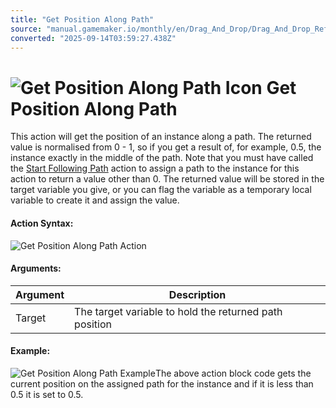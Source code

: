 ```yaml
---
title: "Get Position Along Path"
source: "manual.gamemaker.io/monthly/en/Drag_And_Drop/Drag_And_Drop_Reference/Paths/Get_Position_Along_Path.htm"
converted: "2025-09-14T03:59:27.438Z"
---
```


# ![Get Position Along Path Icon](../../../assets/Images/Scripting_Reference/Drag_And_Drop/Reference/Paths/i_Paths_Get_Position_Along_Path.png) Get Position Along Path

This action will get the position of an instance along a path. The returned value is normalised from 0 - 1, so if you get a result of, for example, 0.5, the instance exactly in the middle of the path. Note that you must have called the [Start Following Path](Start_Following_Path.md) action to assign a path to the instance for this action to return a value other than 0. The returned value will be stored in the target variable you give, or you can flag the variable as a temporary local variable to create it and assign the value.

#### Action Syntax:

![Get Position Along Path Action](../../../assets/Images/Scripting_Reference/Drag_And_Drop/Reference/Paths/a_Paths_Get_Position_Along_Path.png)

#### Arguments:

| Argument | Description |
| --- | --- |
| Target | The target variable to hold the returned path position |

#### Example:

![Get Position Along Path Example](../../../assets/Images/Scripting_Reference/Drag_And_Drop/Reference/Paths/e_Paths_Get_Position_Along_Path.png)The above action block code gets the current position on the assigned path for the instance and if it is less than 0.5 it is set to 0.5.